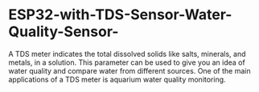 # ESP32-with-TDS-Sensor-Water-Quality-Sensor-
A TDS meter indicates the total dissolved solids like salts, minerals, and metals, in a solution. This parameter can be used to give you an idea of water quality and compare water from different sources. One of the main applications of a TDS meter is aquarium water quality monitoring.
